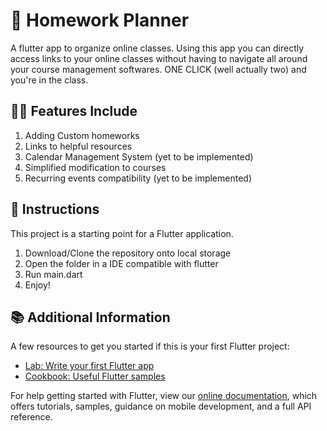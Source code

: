 # :pencil: Homework Planner

A flutter app to organize online classes.
Using this app you can directly access links to your online classes without having to navigate all around your course management softwares.
ONE CLICK (well actually two) and you're in the class.

## 👨‍💻 Features Include

<ol>
  <li>Adding Custom homeworks
  <li>Links to helpful resources
  <li>Calendar Management System (yet to be implemented)
  <li>Simplified modification to courses
   <li>Recurring events compatibility (yet to be implemented)
</ol>

## 📘 Instructions

This project is a starting point for a Flutter application.
<ol>
 <li>Download/Clone the repository onto local storage
   <li>Open the folder in a IDE compatible with flutter
     <li>Run main.dart
       <li>Enjoy!
         </ol>
         
## 📚 Additional Information

A few resources to get you started if this is your first Flutter project:

- [Lab: Write your first Flutter app](https://flutter.dev/docs/get-started/codelab)
- [Cookbook: Useful Flutter samples](https://flutter.dev/docs/cookbook)

For help getting started with Flutter, view our
[online documentation](https://flutter.dev/docs), which offers tutorials,
samples, guidance on mobile development, and a full API reference.
